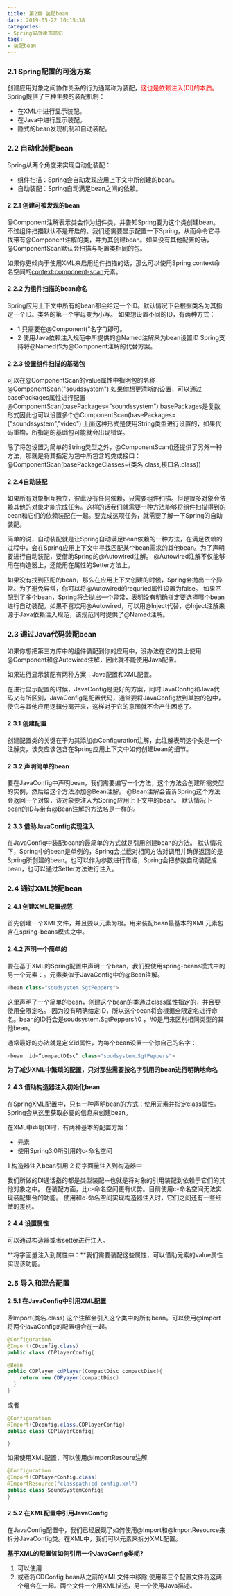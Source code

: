 ```yaml
---
title: 第2章 装配bean
date: 2019-05-22 10:15:38
categories: 
- Spring实战读书笔记
tags:
- 装配bean
---
```


### 2.1 Spring配置的可选方案

创建应用对象之间协作关系的行为通常称为装配，<font color=red>这也是依赖注入(DI)的本质。</font>
Spring提供了三种主要的装配机制：
* 在XML中进行显示装配。
* 在Java中进行显示装配。
* 隐式的bean发现机制和自动装配。
<!--more-->
### 2.2 自动化装配bean
Spring从两个角度来实现自动化装配：
* 组件扫描：Spring会自动发现应用上下文中所创建的bean。
* 自动装配：Spring自动满足bean之间的依赖。

#### 2.2.1 创建可被发现的bean
@Component注解表示类会作为组件类，并告知Spring要为这个类创建bean。
不过组件扫描默认不是开启的。我们还需要显示配置一下Spring，从而命令它寻找带有@Component注解的类，并为其创建bean。如果没有其他配置的话，@ComponentScan默认会扫描与配置类相同的包。

如果你更倾向于使用XML来启用组件扫描的话，那么可以使用Spring context命名空间的<context:component-scan>元素。

#### 2.2.2 为组件扫描的bean命名

Spring应用上下文中所有的bean都会给定一个ID。默认情况下会根据类名为其指定一个ID。类名的第一个字母变为小写。
如果想设置不同的ID，有两种方式：
* 1 只需要在@Component("名字")即可。
* 2 使用Java依赖注入规范中所提供的@Named注解来为bean设置ID
Spring支持将@Named作为@Component注解的代替方案。

#### 2.2.3 设置组件扫描的基础包
可以在@ComponentScan的value属性中指明包的名称 @ComponentScan("soudssystem"),如果你想更清晰的设置，可以通过basePackages属性进行配置@ComponentScan(basePackages="soundssystem") basePackages是复数形式因此也可以设置多个@ComponentScan(basePackages={"soundssystem","video")
上面这种形式是使用String类型进行设置的，如果代码重构，所指定的基础包可能就会出现错误。

除了将包设置为简单的String类型之外，@ComponentScan()还提供了另外一种方法，那就是将其指定为包中所包含的类或接口：@ComponentScan(basePackageClasses={类名.class,接口名.class})


#### 2.2.4自动装配
如果所有对象相互独立，彼此没有任何依赖，只需要组件扫描。但是很多对象会依赖其他的对象才能完成任务。这样的话我们就需要一种方法能够将组件扫描得到的bean和它们的依赖装配在一起。要完成这项任务，就需要了解一下Spring的自动装配。

简单的说，自动装配就是让Spring自动满足bean依赖的一种方法，在满足依赖的过程中，会在Spring应用上下文中寻找匹配某个bean需求的其他bean。为了声明要进行自动装配，要借助Spring的@Autowired注解。
@Autowired注解不仅能够用在构造器上，还能用在属性的Setter方法上。

如果没有找到匹配的bean，那么在应用上下文创建的时候，Spring会抛出一个异常。为了避免异常，你可以将@Autowired的requried属性设置为false。
如果匹配到了多个bean，Spring将会抛出一个异常，表明没有明确指定要选择哪个bean进行自动装配。如果不喜欢用@Autowired，可以用@Inject代替，@Inject注解来源于Java依赖注入规范，该规范同时提供了@Named注解。


### 2.3 通过Java代码装配bean


如果你想把第三方库中的组件装配到你的应用中，没办法在它的类上使用@Component和@Autowired注解，因此就不能使用Java配置。

如果进行显示装配有两种方案：Java配置和XML配置。

在进行显示配置的时候，JavaConfig是更好的方案，同时JavaConfig和Java代码又有所区别，JavaConfig是配置代码，通常要将JavaConfig放到单独的包中，使它与其他应用逻辑分离开来，这样对于它的意图就不会产生困惑了。


#### 2.3.1 创建配置
创建配置类的关键在于为其添加@Configuration注解，此注解表明这个类是一个注解类，该类应该包含在Spring应用上下文中如何创建bean的细节。

#### 2.3.2 声明简单的bean
 要在JavaConfig中声明bean，我们需要编写一个方法，这个方法会创建所需类型的实例，然后给这个方法添加@Bean注解。
 @Bean注解会告诉Spring这个方法会返回一个对象，该对象要注入为Spring应用上下文中的bean。
 默认情况下bean的ID与带有@Bean注解的方法名是一样的。
 
 
#### 2.3.3 借助JavaConfig实现注入
在JavaConfig中装配bean的最简单的方式就是引用创建bean的方法。
默认情况下，Spring中的bean是单例的，Spring会拦截对相同方法对调用并确保返回的是Spring所创建的bean。也可以作为参数进行传递，Spring会把参数自动装配成bean，也可以通过Setter方法进行注入。


### 2.4 通过XML装配bean
#### 2.4.1 创建XML配置规范

首先创建一个XML文件，并且要以<beans>元素为根。用来装配bean最基本的XML元素包含在spring-beans模式之中。

#### 2.4.2 声明一个简单的<bean>
要在基于XML的Spring配置中声明一个bean，我们要使用spring-beans模式中的另一个元素：<bean>。<bean>元素类似于JavaConfig中的@Bean注解。

```java
<bean class="soudsystem.SgtPeppers">
```
这里声明了一个简单的bean，创建这个bean的类通过class属性指定的，并且要使用全限定名。 
因为没有明确给定ID，所以这个bean将会根据全限定名进行命名。bean的ID将会是soudsystem.SgtPeppers#0 ，#0是用来区别相同类型的其他bean。

通常最好的办法就是定义id属性，为每个bean设置一个你自己的名字：
```java
<bean  id=“compactDIsc” class="soudsystem.SgtPeppers">
```
**为了减少XML中繁琐的配置，只对那些需要按名字引用的bean进行明确地命名**


#### 2.4.3 借助构造器注入初始化bean
在SpringXML配置中，只有一种声明bean的方式：使用<bean>元素并指定class属性。Spring会从这里获取必要的信息来创建bean。


在XML中声明DI时，有两种基本的配置方案：
* <constructor-arg>元素
* 使用Spring3.0所引用的c-命名空间


 1 构造器注入bean引用
 2 将字面量注入到构造器中
 
 我们所做的DI通话指的都是类型装配--也就是将对象的引用装配到依赖于它们的其他对象之中。
 在装配方面，<constructor-arg>比c-命名空间更有优势。目前使用c-命名空间无法实现装配集合的功能。
 使用<constructor-arg>和c-命名空间实现构造器注入时，它们之间还有一些细微的差别。
 
 
 #### 2.4.4 设置属性
 可以通过构造器或者setter进行注入。
 
 **将字面量注入到属性中：**我们需要装配这些属性，可以借助<property>元素的value属性实现该功能。


### 2.5 导入和混合配置

#### 2.5.1 在JavaConfig中引用XML配置

@Import(类名.class) 这个注解会引入这个类中的所有bean。可以使用@Import将两个javaConfig的配置组合在一起。

```java
@Configuration
@Import(CDconfig.class)
public class CDPlayerConfig{

@Bean
public CDPlayer cdPlayer(CompactDisc compactDisc){
    return new CDPyayer(compactDisc)
  }
}
```

或者
```java
@Configuration
@Import(CDconfig.class,CDPlayerConfig)
public class CDPlayerConfig{

}
```

如果使用XML配置，可以使用@ImportResoure注解
```java
@Configuration
@Import(CDPlayerConfig.class)
@ImportResource("classpath:cd-config.xml")
public class SoundSystemConfig{
}
```


#### 2.5.2 在XML配置中引用JavaConfig

在JavaConfig配置中，我们已经展现了如何使用@Import和@ImportResource来拆分JavaConfig类。在XML中，我们可以<import>元素来拆分XML配置。

**基于XML的配置该如何引用一个JavaConfig类呢?**
1. 可以使用<bean class="soundsystem.CDPlayer">
2. 或者将CDConfig bean从之前的XML文件中移除,使用第三个配置文件将这两个组合在一起。两个文件一个用XML描述，另一个使用Java描述。


